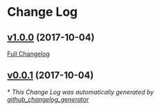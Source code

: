 # Change Log

## [v1.0.0](https://github.com/Mattchewone/feathers-slugify/tree/v1.0.0) (2017-10-04)
[Full Changelog](https://github.com/Mattchewone/feathers-slugify/compare/v0.0.1...v1.0.0)

## [v0.0.1](https://github.com/Mattchewone/feathers-slugify/tree/v0.0.1) (2017-10-04)


\* *This Change Log was automatically generated by [github_changelog_generator](https://github.com/skywinder/Github-Changelog-Generator)*